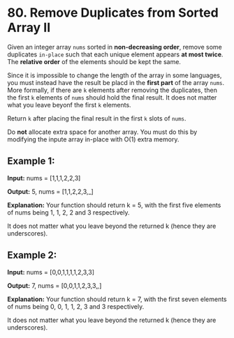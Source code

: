 # 80. Remove Duplicates from Sorted Array II

Given an integer array `nums` sorted in **non-decreasing order**, remove some duplicates `in-place` such that each unique element appears **at most twice**. The **relative order** of the elements should be kept the same.

Since it is impossible to change the length of the array in some languages, you must instead have the result be placd in the **first part** of the array `nums`. More formally, if there are `k` elements after removing the duplicates, then the first `k` elements of `nums` should hold the final result. It does not matter what you leave beyonf the first `k` elements.

Return `k` after placing the final result in the first `k` slots of `nums`.

Do **not** allocate extra space for another array. You must do this by modifying the inpute array in-place with O(1) extra memory.

## Example 1:

**Input:** nums = [1,1,1,2,2,3]

**Output:** 5, nums = [1,1,2,2,3,_]

**Explanation:** Your function should return k = 5, with the first five elements of nums being 1, 1, 2, 2 and 3 respectively.

It does not matter what you leave beyond the returned k (hence they are underscores).

## Example 2:

**Input:** nums = [0,0,1,1,1,1,2,3,3]

**Output:** 7, nums = [0,0,1,1,2,3,3,_,_]

**Explanation:** Your function should return k = 7, with the first seven elements of nums being 0, 0, 1, 1, 2, 3 and 3 respectively.

It does not matter what you leave beyond the returned k (hence they are underscores).
